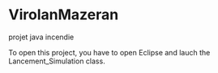 # VirolanMazeran
projet java incendie

To open this project, you have to open Eclipse and lauch the Lancement_Simulation class.
